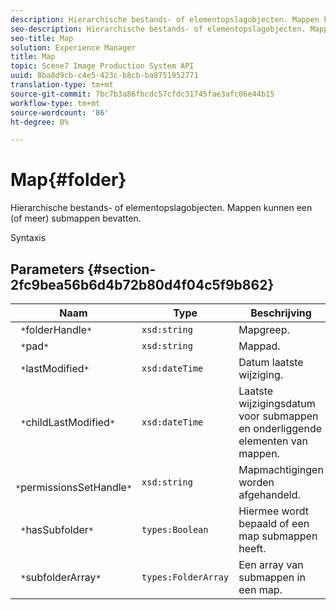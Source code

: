 ```yaml
---
description: Hierarchische bestands- of elementopslagobjecten. Mappen kunnen een (of meer) submappen bevatten.
seo-description: Hierarchische bestands- of elementopslagobjecten. Mappen kunnen een (of meer) submappen bevatten.
seo-title: Map
solution: Experience Manager
title: Map
topic: Scene7 Image Production System API
uuid: 8ba8d9cb-c4e5-423c-b8cb-ba8751952771
translation-type: tm+mt
source-git-commit: 7bc7b3a86fbcdc57cfdc31745fae3afc06e44b15
workflow-type: tm+mt
source-wordcount: '86'
ht-degree: 0%

---
```



# Map{#folder}

Hierarchische bestands- of elementopslagobjecten. Mappen kunnen een (of meer) submappen bevatten.

Syntaxis

## Parameters {#section-2fc9bea56b6d4b72b80d4f04c5f9b862}

| Naam | Type | Beschrijving |
|---|---|---|
| ` *`folderHandle`*` | `xsd:string` | Mapgreep. |
| ` *`pad`*` | `xsd:string` | Mappad. |
| ` *`lastModified`*` | `xsd:dateTime` | Datum laatste wijziging. |
| ` *`childLastModified`*` | `xsd:dateTime` | Laatste wijzigingsdatum voor submappen en onderliggende elementen van mappen. |
| ` *`permissionsSetHandle`*` | `xsd:string` | Mapmachtigingen worden afgehandeld. |
| ` *`hasSubfolder`*` | `types:Boolean` | Hiermee wordt bepaald of een map submappen heeft. |
| ` *`subfolderArray`*` | `types:FolderArray` | Een array van submappen in een map. |

